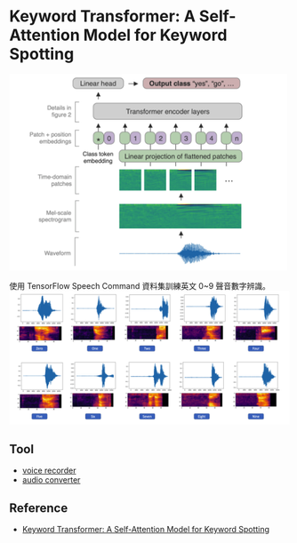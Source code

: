 
# Keyword Transformer: A Self-Attention Model for Keyword Spotting

<img src="./screenshot/demo-1.png" alt="kwt" width="500"/>

使用 TensorFlow Speech Command 資料集訓練英文 0~9 聲音數字辨識。
![](./screenshot/demo-2.png)


## Tool
- [voice recorder](https://voice-recorder-online.com/)
- [audio converter](https://audio.online-convert.com/convert-to-wav)

## Reference
- [Keyword Transformer: A Self-Attention Model for Keyword Spotting](https://arxiv.org/pdf/2104.00769v2.pdf)